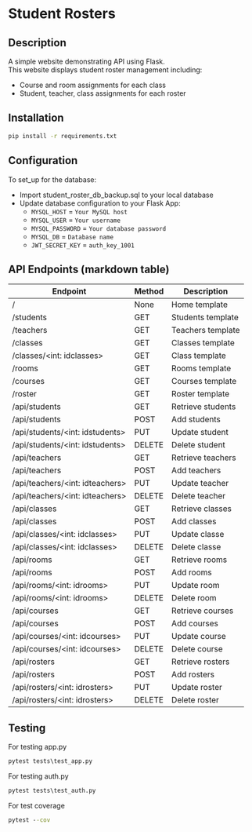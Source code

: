 # Student  Rosters   

## Description
A simple website demonstrating API using Flask.<br>
This website displays student roster management including:<br>
- Course and room assignments for each class
- Student, teacher, class assignments for each roster

## Installation
```cmd
pip install -r requirements.txt
```
## Configuration
To set_up for the database:
- Import student_roster_db_backup.sql to your local database
- Update database configuration to your Flask App:
    - `MYSQL_HOST` = `Your MySQL host`
    - `MYSQL_USER` = `Your username`
    - `MYSQL_PASSWORD` = `Your database password`
    - `MYSQL_DB` = `Database name`
    - `JWT_SECRET_KEY` = `auth_key_1001`  

## API Endpoints (markdown table)
| Endpoint  | Method    | Description  |
| --------  | -------   |--------------|
| /       | None      | Home template|
| /students| GET     | Students template|
| /teachers| GET     | Teachers template|
| /classes| GET     | Classes template|
| /classes/<int: idclasses>| GET     | Class template|
| /rooms| GET     | Rooms template|
| /courses| GET     | Courses template|
| /roster| GET     | Roster template|
| /api/students| GET     | Retrieve students|
| /api/students| POST     | Add students|
| /api/students/<int: idstudents>| PUT     | Update student|
| /api/students/<int: idstudents>| DELETE     | Delete student|
| /api/teachers| GET     | Retrieve teachers|
| /api/teachers| POST     | Add teachers|
| /api/teachers/<int: idteachers>| PUT     | Update teacher|
| /api/teachers/<int: idteachers>| DELETE     | Delete teacher|
| /api/classes| GET     | Retrieve classes|
| /api/classes| POST     | Add classes|
| /api/classes/<int: idclasses>| PUT     | Update classe|
| /api/classes/<int: idclasses>| DELETE     | Delete classe|
| /api/rooms| GET     | Retrieve rooms|
| /api/rooms| POST     | Add rooms|
| /api/rooms/<int: idrooms>| PUT     | Update room|
| /api/rooms/<int: idrooms>| DELETE     | Delete room|
| /api/courses| GET     | Retrieve courses|
| /api/courses| POST     | Add courses|
| /api/courses/<int: idcourses>| PUT     | Update course|
| /api/courses/<int: idcourses>| DELETE     | Delete course|
| /api/rosters| GET     | Retrieve rosters|
| /api/rosters| POST     | Add rosters|
| /api/rosters/<int: idrosters>| PUT     | Update roster|
| /api/rosters/<int: idrosters>| DELETE     | Delete roster|

## Testing
 For testing app.py
 ```cmd
 pytest tests\test_app.py
 ```
 For testing auth.py
 ```cmd
 pytest tests\test_auth.py
 ```
 For test coverage
 ```cmd
 pytest --cov
 ```
